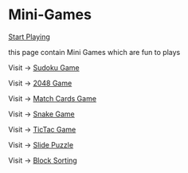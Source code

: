 # Mini-Games

[Start Playing](https://yagna-gajjar.github.io/Mini-Games)

this page contain Mini Games which are fun to plays 

Visit -> [Sudoku Game](https://yagna-gajjar.github.io/Mini-Games/Sudoku/index.html)

Visit -> [2048 Game](https://yagna-gajjar.github.io/Mini-Games/2048/index.html)

Visit -> [Match Cards Game](https://yagna-gajjar.github.io/Mini-Games/Match%20Cards/index.html)

Visit -> [Snake Game](https://yagna-gajjar.github.io/Mini-Games/MYSnake/index.html)

Visit -> [TicTac Game](https://yagna-gajjar.github.io/Mini-Games/TicTac/index.html)

Visit -> [Slide Puzzle](https://yagna-gajjar.github.io/Mini-Games/Slide_Puzzle/index.html)

Visit -> [Block Sorting](https://yagna-gajjar.github.io/Mini-Games/Block%20Sortng/index.html)

